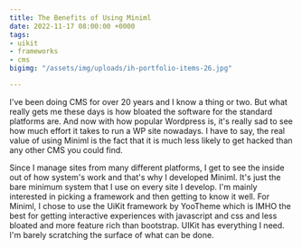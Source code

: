 ```yaml
---
title: The Benefits of Using Miniml
date: 2022-11-17 08:00:00 +0000
tags:
- uikit
- frameworks
- cms
bigimg: "/assets/img/uploads/ih-portfolio-items-26.jpg"

---
```

I've been doing CMS for over 20 years and I know a thing or two. But what really gets me these days is how bloated the software for the standard platforms are. And now with how popular Wordpress is, it's really sad to see how much effort it takes to run a WP site nowadays. I have to say, the real value of using Miniml is the fact that it is much less likely to get hacked than any other CMS you could find. 

Since I manage sites from many different platforms, I get to see the inside out of how system's work and that's why I developed Miniml. It's just the bare minimum system that I use on every site I develop. I'm mainly interested in picking a framework and then getting to know it well. For Miniml, I chose to use the UiKit framework by YooTheme which is IMHO the best for getting interactive experiences with javascript and css and less bloated and more feature rich than bootstrap. UIKit has everything I need. I'm barely scratching the surface of what can be done.